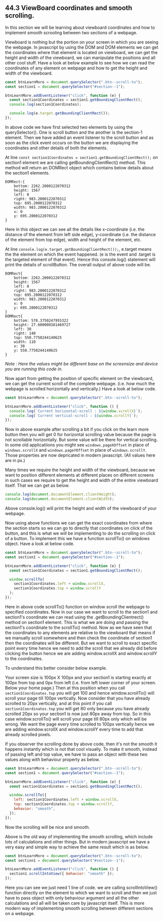 ## 44.3 ViewBoard coordinates and smooth scrolling.

In this section we will be learning about viewboard coordinates and how to implement smooth scrooling between two sections of a webpage.

Viewboard is nothing but the portion on your screen in which you are seeing the webpage. In javascript by using the DOM and DOM elements we can get the coordinates where that element is located on viewboard, we can get the height and width of the viewboard, we can manipulate the positions and all other cool stuff. Have a look at below example to see how we can read the coordinates of any element on webpage and how to get the height and width of the viewboard.

```javascript
const btnLearnMore = document.querySelector(".btn--scroll-to");
const section1 = document.querySelector("#section--1");

btnLearnMore.addEventListener("click", function (e) {
  const section1Coordinates = section1.getBoundingClientRect();
  console.log(section1Coordinates);

  console.log(e.target.getBoundingClientRect());
});
```

In above code we have first selected two elements by using the querySelector(). One is scroll button and the another is the section-1 element. Then we have added an event listener to the scroll button and as soon as the click event occurs on the button we are displaying the coordinates and other details of both the elements.

At line `const section1Coordinates = section1.getBoundingClientRect();` on section1 element we are calling getBoundingClientRect() method. This method will return an DOMRect object which contains below details about the section1 elements.

```
DOMRect:{
    bottom: 2262.2000122070312
    height: 1567
    left: 0
    right: 983.2000122070312
    top: 695.2000122070312
    width: 983.2000122070312
    x: 0
    y: 695.2000122070312
}
```

Here in this object we can see all the details like x-coordinate (i.e. the distance of the element from left side edge), y-coordinate (i.e. the distance of the element from top edge), width and height of the element, etc.

At line `console.log(e.target.getBoundingClientRect());`, e.target means the the element on which the event happened. (e is the event and .target is the targeted element of that event). Hence this console.log() statement will print the details of scrollButton. The overall output of above code will be.

```
DOMRect{
    bottom: 2262.2000122070312
    height: 1567
    left: 0
    right: 983.2000122070312
    top: 695.2000122070312
    width: 983.2000122070312
    x: 0
    y: 695.2000122070312
}
DOMRect{
    bottom: 578.3750247955322
    height: 27.600000381469727
    left: 30
    right: 140
    top: 550.7750244140625
    width: 110
    x: 30
    y: 550.7750244140625
}
```

_Note : Here the values might be different base on the screensize and device you are running this code in._

Now apart from getting the position of specific element on the viewboard, we can get the current scroll of the complete webpage. (i.e. how much the webpage is scrolled horizontally and vertically.) Have a look at below code.

```javascript
const btnLearnMore = document.querySelector(".btn--scroll-to");

btnLearnMore.addEventListener("click", function () {
  console.log(`Current horizontal-scroll : ${window.scrollX}`);
  console.log(`Current vertical-scroll : ${window.scrollY}`);
});
```

Now in above example after scrolling a bit if you click on the learn more button then you will get 0 for horizontal scrolling value because the page is not scrollable horizontally. But some value will be there for vertical scrolling. In some old applicatiions you might see `windows.pageXOffset` in place of `windows.scrollX` and `windows.pageYOffset` in place of `windows.scrollY`. Those properties are now depricated in modern javascript. (All values here are in px.)

Many times we require the height and width of the viewboard, because we want to position different elements at different places on different screens in such cases we require to get the height and width of the entire viewboard itself. That we can get as below.

```javascript
console.log(document.documentElement.clientHeight);
console.log(document.documentElement.clientWidth);
```

Above console.log() will print the height and width of the viewboard of your webpage.

Now using above functions we can get the exact coordinates from where the section starts so we can go to directly that coordinates on click of the button, and this is what we will be implementing to do the scrolling on click of a button. To implement this we have a function scrollTo() on windows object. Have a look at below code.

```javascript
const btnLearnMore = document.querySelector(".btn--scroll-to");
const section1 = document.querySelector("#section--1");

btnLearnMore.addEventListener("click", function (e) {
  const section1Coordinates = section1.getBoundingClientRect();

  window.scrollTo(
    section1Coordinates.left + window.scrollX,
    section1Coordinates.top + window.scrollY
  );
});
```

Here in above code scrollTo() function on window scroll the webpage to specified coordinates. Now in our case we want to scroll to the section1 and section1's coordinate we can read using the .getBoundingClientrect() method on section1 element. This is what we are doing and passing the section1's coordinate to the scrollTo() method. Now as we have seen that the coordinates to any elements are relative to the viewboard that means if we manually scroll somewhere and then check the coordinate of section1 then the coordinates will be different. But we want to scroll to exact specific point every time hence we need to add the scroll that we already did before clicking the button hence we are adding window.scrollX and window.scrollY to the coordinates.

To understand this better consider below example.

Your screen size is 100px X 100px and your section1 is starting exactly at 100px from top and 0px from left (i.e. from left lower corner of your screen. Below your home page.)
Then at this position when you call `section1Coordinates.top` you will get 100 and hence window.scrollTo() will scroll your page till 100px vertically. Now consider that you have already scrolled to 20px vertically, and at this point if you call `section1Coordinates.top` you will get 80 only because you have already scrolled 20px so your section1 is now just 80px away from top. So in this case window.scrollTo() will scroll your page till 80px only which will be wrong. We want the page every time scrolled to 100px vertically hence we are adding window.scrollX and window.scrollY every time to add that already scrolled pixels.

If you observer the scrolling done by above code, then it's not the smooth it happens instantly which is not that cool visually. To make it smooth, instead of passing left and top value, we have to pass an object with these two values along with behaviour property as below.

```javascript
const btnLearnMore = document.querySelector(".btn--scroll-to");
const section1 = document.querySelector("#section--1");

btnLearnMore.addEventListener("click", function (e) {
  const section1Coordinates = section1.getBoundingClientRect();

  window.scrollTo({
    left: section1Coordinates.left + window.scrollX,
    top: section1Coordinates.top + window.scrollY,
    behavior: "smooth",
  });
});
```

Now the scrolling will be nice and smooth.

Above is the old way of implementing the smooth scrolling, which include lots of calculations and other things. But in modern javascript we have a very easy and simple way to achieve the same result which is as below.

```javascript
const btnLearnMore = document.querySelector(".btn--scroll-to");
const section1 = document.querySelector("#section--1");

btnLearnMore.addEventListener("click", function () {
  section1.scrollIntoView({ behavior: "smooth" });
});
```

Here you can see we just need 1 line of code. we are calling scrollIntoView() function directly on the element to which we want to scroll and then we just have to pass object with only behaviour argument and all the other calculations and all will be taken care by javascript itself. This is more modern way of implementing smooth scrolling between different sections on a webpage.
